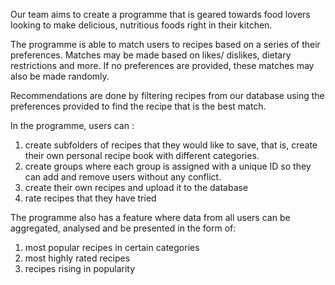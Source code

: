 Our team aims to create a programme that is geared towards food lovers looking to make delicious, nutritious foods right in their kitchen.

The programme is able to match users to recipes based on a series of their preferences. Matches may be made based on likes/ dislikes, dietary restrictions and more. If no preferences are provided, these matches may also be made randomly.

Recommendations are done by filtering recipes from our database using the preferences provided to find the recipe that is the best match.

In the programme, users can :
1. create subfolders of recipes that they would like to save, that is, create their own personal recipe book with different categories.
2. create groups where each group is assigned with a unique ID so they can add and remove users without any conflict.
3. create their own recipes and upload it to the database
4. rate recipes that they have tried

The programme also has a feature where data from all users can be aggregated, analysed and be presented in the form of:
1. most popular recipes in certain categories
2. most highly rated recipes
3. recipes rising in popularity

